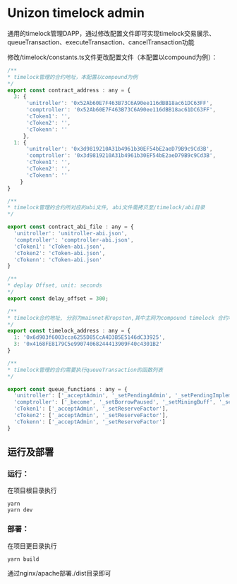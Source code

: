 # Unizon timelock admin
通用的timelock管理DAPP，通过修改配置文件即可实现timelock交易展示、queueTransaction、executeTransaction、cancelTransaction功能

修改/timelock/constants.ts文件更改配置文件（本配置以compound为例）：

```javascript
/**
* timelock管理的合约地址，本配置以compound为例
*/
export const contract_address : any = {
  3: {
      'unitroller': '0x52Ab60E7F463B73C6A90ee116dBB18ac61DC63FF',
      'comptroller': '0x52Ab60E7F463B73C6A90ee116dBB18ac61DC63FF',
      'cToken1': '',
      'cToken2': '',
      'cTokenn': ''
     },
  1: {
      'unitroller': '0x3d9819210A31b4961b30EF54bE2aeD79B9c9Cd3B',
      'comptroller': '0x3d9819210A31b4961b30EF54bE2aeD79B9c9Cd3B',
      'cToken1': '',
      'cToken2': '',
      'cTokenn': ''
    }
}

/**
* timelock管理的合约所对应的abi文件, abi文件需拷贝至/timelock/abi目录
*/

export const contract_abi_file : any = {
  'unitroller': 'unitroller-abi.json',
  'comptroller': 'comptroller-abi.json',
  'cToken1': 'cToken-abi.json',
  'cToken2': 'cToken-abi.json',
  'cTokenn': 'cToken-abi.json'
}

/**
* deplay Offset, unit: seconds
*/
export const delay_offset = 300;

/**
* timelock合约地址, 分别为mainnet和ropsten,其中主网为compound timelock 合约地址
*/
export const timelock_address : any = {
  1: '0x6d903f6003cca6255D85CcA4D3B5E5146dC33925',
  3: '0x4168FE8179C5e99074068244413909F40c4301B2'
}

/**
* timelock管理的合约需要执行queueTransaction的函数列表
*/

export const queue_functions : any = {
  'unitroller': ['_acceptAdmin', '_setPendingAdmin', '_setPendingImplementation'],
  'comptroller': ['_become', '_setBorrowPaused', '_setMiningBuff', '_setCompRate', '_setMintPaused', '_supportMarket', '_dropCompMarket', '_setPriceOracle', '_setCollateralFactor'],
  'cToken1': ['_acceptAdmin', '_setReserveFactor'],
  'cToken2': ['_acceptAdmin', '_setReserveFactor'],
  'cTokenn': ['_acceptAdmin', '_setReserveFactor']
}

```
## 运行及部署

### 运行：

在项目根目录执行

```shell
yarn
yarn dev
```

### 部署：

在项目更目录执行

```shell
yarn build
```
通过nginx/apache部署./dist目录即可

